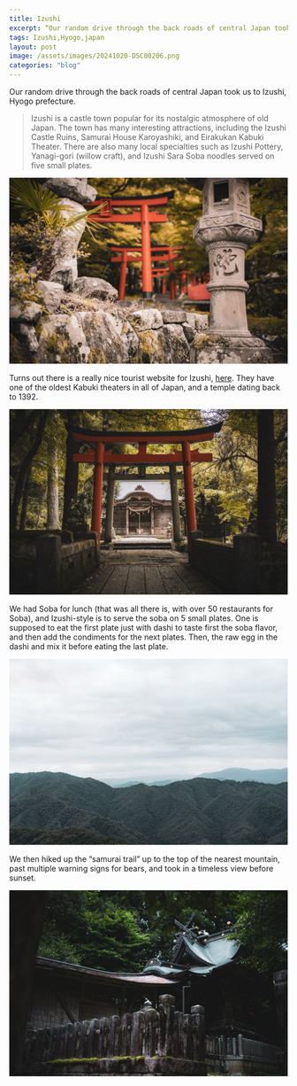```yaml
---
title: Izushi
excerpt: “Our random drive through the back roads of central Japan took us to Izushi, Hyogo prefecture.”
tags: Izushi,Hyogo,japan
layout: post
image: /assets/images/20241020-DSC00206.png
categories: "blog"
---
```


Our random drive through the back roads of central Japan took us to Izushi, Hyogo prefecture.

> Izushi is a castle town popular for its nostalgic atmosphere of old Japan. The town has many interesting attractions, including the Izushi Castle Ruins, Samurai House Karoyashiki, and Eirakukan Kabuki Theater. There are also many local specialties such as Izushi Pottery, Yanagi-gori (willow craft), and Izushi Sara Soba noodles served on five small plates.

![photo](/assets/images/20241020-DSC00194.png)

Turns out there is a really nice tourist website for Izushi, [here](https://visitkinosaki.com/in-the-area/izushi/). They have one of the oldest Kabuki theaters in all of Japan, and a temple dating back to 1392.

![photo](/assets/images/20241020-DSC00202.png)

We had Soba for lunch (that was all there is, with over 50 restaurants for Soba), and Izushi-style is to serve the soba on 5 small plates. One is supposed to eat the first plate just with dashi to taste first the soba flavor, and then add the condiments for the next plates. Then, the raw egg in the dashi and mix it before eating the last plate.

![photo](/assets/images/20241020-DSC00206.png)

We then hiked up the “samurai trail” up to the top of the nearest mountain, past multiple warning signs for bears, and took in a timeless view before sunset.

![photo](/assets/images/20241020-DSC00210.png)
